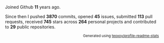 Joined Github **11** years ago.

Since then I pushed **3870** commits, opened **45** issues, submitted **113** pull requests, received **745** stars across **264** personal projects and contributed to **29** public repositories.

<p align="right"><sub>Generated using <a href="https://github.com/marketplace/actions/profile-readme-stats">teoxoy/profile-readme-stats</a></sub></p>
